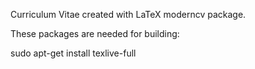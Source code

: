 Curriculum Vitae created with LaTeX moderncv package.

These packages are needed for building:

sudo apt-get install texlive-full

